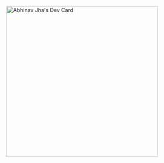 <a href="https://app.daily.dev/abhi502"><img src="https://api.daily.dev/devcards/02c419d9e82b47a0937e95cc9d6c8ce1.png?r=9bj" width="400" alt="Abhinav Jha's Dev Card"/></a>
